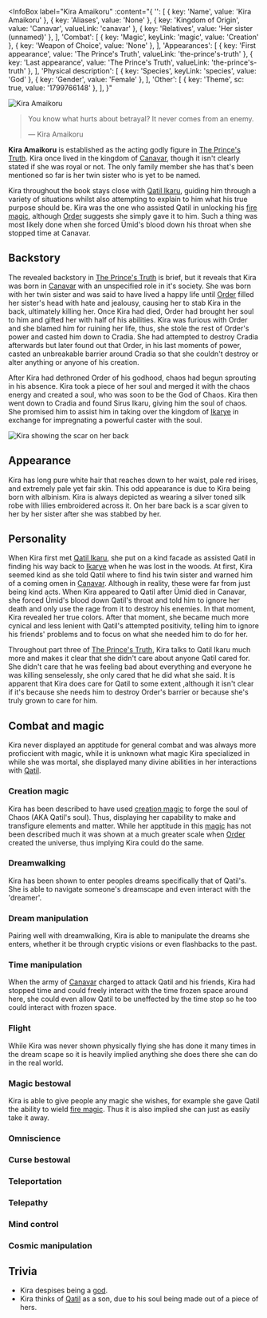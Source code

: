 <InfoBox
  label="Kira Amaikoru"
  :content="{
    '': [
      { key: 'Name', value: 'Kira Amaikoru' },
      { key: 'Aliases', value: 'None' },
      { key: 'Kingdom of Origin', value: 'Canavar', valueLink: 'canavar' },
      { key: 'Relatives', value: 'Her sister (unnamed)' },
    ],
    'Combat': [
      { key: 'Magic', keyLink: 'magic', value: 'Creation' },
      { key: 'Weapon of Choice', value: 'None' },
    ],
    'Appearances': [
      { key: 'First appearance', value: 'The Prince\'s Truth', valueLink: 'the-prince\'s-truth' },
      { key: 'Last appearance', value: 'The Prince\'s Truth', valueLink: 'the-prince\'s-truth' },
    ],
    'Physical description': [
      { key: 'Species', keyLink: 'species', value: 'God' },
      { key: 'Gender', value: 'Female' },
    ],
    'Other': [
      { key: 'Theme', sc: true, value: '1799766148' },
    ],
  }"
>
  <img src="../images/kira-amaikoru-1.png" alt="Kira Amaikoru" />
</InfoBox>

> You know what hurts about betrayal? It never comes from an enemy.
>
> ― Kira Amaikoru

**Kira Amaikoru** is established as the acting godly figure in [The Prince's Truth](/the-prince's-truth). Kira once lived in the kingdom of [Canavar](/canavar), though it isn't clearly stated if she was royal or not. The only family member she has that's been mentioned so far is her twin sister who is yet to be named.

Kira throughout the book stays close with [Qatil Ikaru](/qatil-ikaru), guiding him through a variety of situations whilst also attempting to explain to him what his true purpose should be. Kira was the one who assisted Qatil in unlocking his [fire magic](/magic#Divine_magic), although [Order](/order) suggests she simply gave it to him. Such a thing was most likely done when she forced Ümid's blood down his throat when she stopped time at Canavar.

<TableOfContents
  :contents="[
    { text: 'Backstory' },
    { text: 'Appearance' },
    { text: 'Personality' },
    { text: 'Culture' },
    {
      text: 'Combat_and_magic',
      children: [
        { text: 'Creation_magic' },
        { text: 'Dreamwalking' },
        { text: 'Dream_manipulation' },
        { text: 'Time_manipulation' },
        { text: 'Flight' },
        { text: 'Magic_Bestowal' },
        { text: 'Omniscience' },
        { text: 'Curse_bestowal' },
        { text: 'Teleportation' },
        { text: 'Telepathy' },
        { text: 'Mind_control' },
        { text: 'Cosmic_manipulation' },
      ],
    },
    { text: 'Trivia' }
  ]"
/>

## Backstory

The revealed backstory in [The Prince's Truth](/the-prince's-truth) is brief, but it reveals that Kira was born in [Canavar](/canavar) with an unspecified role in it's society. She was born with her twin sister and was said to have lived a happy life until [Order](/order) filled her sister's head with hate and jealousy, causing her to stab Kira in the back, ultimately killing her. Once Kira had died, Order had brought her soul to him and gifted her with half of his abilities. Kira was furious with Order and she blamed him for ruining her life, thus, she stole the rest of Order's power and casted him down to Cradia. She had attempted to destroy Cradia afterwards but later found out that Order, in his last moments of power, casted an unbreakable barrier around Cradia so that she couldn't destroy or alter anything or anyone of his creation.

After Kira had dethroned Order of his godhood, chaos had begun sprouting in his absence. Kira took a piece of her soul and merged it with the chaos energy and created a soul, who was soon to be the God of Chaos. Kira then went down to Cradia and found Sirus Ikaru, giving him the soul of chaos. She promised him to assist him in taking over the kingdom of [Ikarye](/ikarye) in exchange for impregnating a powerful caster with the soul.

<ContentFigure>
  <img src="../images/kira-amaikoru-2.png" alt="Kira showing the scar on her back" />
  <template #caption>Kira showing the scar on her back</template>
</ContentFigure>

## Appearance

Kira has long pure white hair that reaches down to her waist, pale red irises, and extremely pale yet fair skin. This odd appearance is due to Kira being born with albinism. Kira is always depicted as wearing a silver toned silk robe with lilies embroidered across it. On her bare back is a scar given to her by her sister after she was stabbed by her.

## Personality

When Kira first met [Qatil Ikaru](/qatil-ikaru), she put on a kind facade as assisted Qatil in finding his way back to [Ikarye](/ikarye) when he was lost in the woods. At first, Kira seemed kind as she told Qatil where to find his twin sister and warned him of a coming omen in [Canavar](/canavar). Although in reality, these were far from just being kind acts. When Kira appeared to Qatil after Ümid died in Canavar, she forced Ümid's blood down Qatil's throat and told him to ignore her death and only use the rage from it to destroy his enemies. In that moment, Kira revealed her true colors. After that moment, she became much more cynical and less lenient with Qatil's attempted positivity, telling him to ignore his friends' problems and to focus on what she needed him to do for her.

Throughout part three of [The Prince's Truth](/the-prince's-truth), Kira talks to Qatil Ikaru much more and makes it clear that she didn't care about anyone Qatil cared for. She didn't care that he was feeling bad about everything and everyone he was killing senselessly, she only cared that he did what she said. It is apparent that Kira does care for Qatil to some extent ,although it isn't clear if it's because she needs him to destroy Order's barrier or because she's truly grown to care for him.

## Combat and magic

Kira never displayed an apptitude for general combat and was always more proficcient with magic, while it is unknown what magic Kira specialized in while she was mortal, she displayed many divine abilities in her interactions with [Qatil](/qatil-ikaru).

### Creation magic

Kira has been described to have used [creation magic](/magic#Divine_magic) to forge the soul of Chaos (AKA Qatil's soul). Thus, displaying her capability to make and transfigure elements and matter. While her apptitude in this [magic](/magic) has not been described much it was shown at a much greater scale when [Order](/order) created the universe, thus implying Kira could do the same.

### Dreamwalking

Kira has been shown to enter peoples dreams specifically that of Qatil's. She is able to navigate someone's dreamscape and even interact with the 'dreamer'.

### Dream manipulation

Pairing well with dreamwalking, Kira is able to manipulate the dreams she enters, whether it be through cryptic visions or even flashbacks to the past.

### Time manipulation

When the army of [Canavar](/canavar) charged to attack Qatil and his friends, Kira had stopped time and could freely interact with the time frozen space around here, she could even allow Qatil to be uneffected by the time stop so he too could interact with frozen space.

### Flight

While Kira was never shown physically flying she has done it many times in the dream scape so it is heavily implied anything she does there she can do in the real world.

### Magic bestowal

Kira is able to give people any magic she wishes, for example she gave Qatil the ability to wield [fire magic](/magic#Divine_magic). Thus it is also implied she can just as easily take it away.

### Omniscience

### Curse bestowal

### Teleportation

### Telepathy

### Mind control

### Cosmic manipulation

## Trivia

* Kira despises being a [god](/species#Gods).
* Kira thinks of [Qatil](/qatil-ikaru) as a son, due to his soul being made out of a piece of hers.